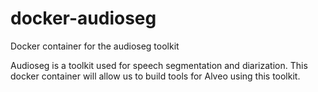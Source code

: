 # docker-audioseg
Docker container for the audioseg toolkit

Audioseg is a toolkit used for speech segmentation and diarization.  This docker container will 
allow us to build tools for Alveo using this toolkit.
